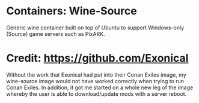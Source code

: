 # Containers: Wine-Source
Generic wine container built on top of Ubuntu to support Windows-only (Source) game servers such as PixARK.

# Credit: https://github.com/Exonical
Without the work that Exonical had put into their Conan Exiles image, my wine-source image would not have worked correctly when trying to run Conan Exiles. In addition, it got me started on a whole new leg of the image whereby the user is able to download/update mods with a server reboot. 
